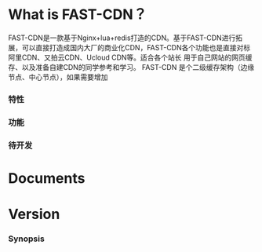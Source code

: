 # What is FAST-CDN？
FAST-CDN是一款基于Nginx+lua+redis打造的CDN。基于FAST-CDN进行拓展，可以直接打造成国内大厂的商业化CDN，FAST-CDN各个功能也是直接对标阿里CDN、又拍云CDN、Ucloud CDN等。适合各个站长
用于自己网站的网页缓存、以及准备自建CDN的同学参考和学习。
FAST-CDN 是个二级缓存架构（边缘节点、中心节点），如果需要增加
### 特性

### 功能

### 待开发


# Documents

# Version

### Synopsis
